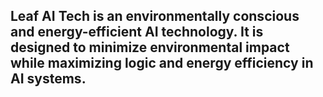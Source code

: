 ## Leaf AI Tech is an environmentally conscious and energy-efficient AI technology. It is designed to minimize environmental impact while maximizing logic and energy efficiency in AI systems.

